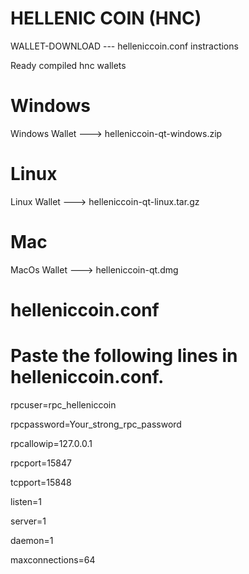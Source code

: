 # HELLENIC COIN (HNC)

   WALLET-DOWNLOAD  --- helleniccoin.conf instractions

Ready compiled hnc wallets


# Windows 

Windows Wallet ---> helleniccoin-qt-windows.zip


# Linux 

Linux Wallet  ---> helleniccoin-qt-linux.tar.gz


# Mac

MacOs Wallet ---> helleniccoin-qt.dmg


# helleniccoin.conf

# Paste the following lines in helleniccoin.conf.

rpcuser=rpc_helleniccoin

rpcpassword=Your_strong_rpc_password

rpcallowip=127.0.0.1

rpcport=15847

tcpport=15848

listen=1

server=1

daemon=1

maxconnections=64

